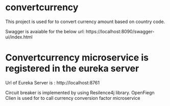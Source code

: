 # convertcurrency
This project is used for to convert currency amount based on country code.

Swagger is avaiable for the below url:
https://localhost:8090/swagger-ui/index.html

# Convertcurrency microservice is registered in the eureka server

 Url of Eureka Server is : http://localhost:8761
 
 Circuit breaker is implemented by using Resilence4j library.
 OpenFiegn Clien is used for to call currency conversion factor microservice
 
